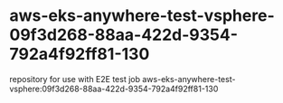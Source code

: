 # aws-eks-anywhere-test-vsphere-09f3d268-88aa-422d-9354-792a4f92ff81-130
repository for use with E2E test job aws-eks-anywhere-test-vsphere:09f3d268-88aa-422d-9354-792a4f92ff81-130
